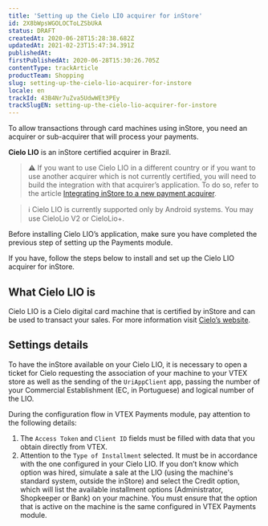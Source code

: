 ```yaml
---
title: 'Setting up the Cielo LIO acquirer for inStore'
id: 2X8bWpsWGOLOCToLZSbUkA
status: DRAFT
createdAt: 2020-06-28T15:28:38.682Z
updatedAt: 2021-02-23T15:47:34.391Z
publishedAt: 
firstPublishedAt: 2020-06-28T15:30:26.705Z
contentType: trackArticle
productTeam: Shopping
slug: setting-up-the-cielo-lio-acquirer-for-instore
locale: en
trackId: 43B4Nr7uZva5UdwWEt3PEy
trackSlugEN: setting-up-the-cielo-lio-acquirer-for-instore
---
```


To allow transactions through card machines using inStore, you need an acquirer or sub-acquirer that will process your payments.

__Cielo LIO__ is an inStore certified acquirer in Brazil.

>⚠️ If you want to use Cielo LIO in a different country or if you want to use another acquirer which is not currently certified, you will need to build the integration with that acquirer’s application. To do so, refer to the article [Integrating inStore to a new payment acquirer](https://help.vtex.com/en/tracks/instore-integration--6NTqymtXmL9cNy8w1ouAod).

>ℹ️ Cielo LIO is currently supported only by Android systems. You may use CieloLio V2 or CieloLio+.

Before installing Cielo LIO’s application, make sure you have completed the previous step of setting up the Payments module.

If you have, follow the steps below to install and set up the Cielo LIO acquirer for inStore.

## What Cielo LIO is

Cielo LIO is a Cielo digital card machine that is certified by inStore and can be used to transact your sales. For more information visit [Cielo’s website](https://www.cielo.com.br/comprar-maquina-de-cartao).

## Settings details

To have the inStore available on your Cielo LIO, it is necessary to open a ticket for Cielo requesting the association of your machine to your VTEX store as well as the sending of the `UriAppClient` app, passing the number of your Commercial Establishment (EC, in Portuguese) and logical number of the LIO.

During the configuration flow in VTEX Payments module, pay attention to the following details:

1. The `Access Token` and `Client ID` fields must be filled with data that you obtain directly from VTEX.
2. Attention to the `Type of Installment` selected. It must be in accordance with the one configured in your Cielo LIO. If you don’t know which option was hired, simulate a sale at the LIO (using the machine's standard system, outside the inStore) and select the Credit option, which will list the available installment options (Administrator, Shopkeeper or Bank) on your machine. You must ensure that the option that is active on the machine is the same configured in VTEX Payments module.
